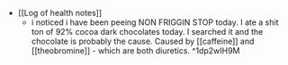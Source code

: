   * [[Log of health notes]]
    * i noticed i have been peeing NON FRIGGIN STOP today. I ate a shit ton of 92% cocoa dark chocolates today. I searched it and the chocolate is probably the cause. Caused by [[caffeine]] and [[theobromine]] - which are both diuretics. ^1dp2wIH9M